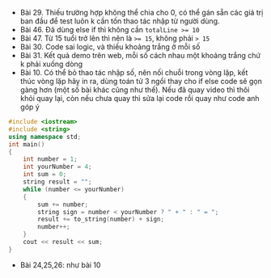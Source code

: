 - Bài 29. Thiếu trường hợp không thể chia cho 0, có thể gán sẵn các giá trị ban đầu để test luôn k cần tốn thao tác nhập từ người dùng.
- Bài 46. Đã dùng else if thì không cần `totalLine >= 10`
- Bài 47. Từ 15 tuổi trở lên thì nên là `>= 15`, không phải `> 15`
- Bài 30. Code sai logic, và thiếu khoảng trắng ở mỗi số
- Bài 31. Kết quả demo trên web, mỗi số cách nhau một khoảng trắng chứ k phải xuống dòng
- Bài 10. Có thể bỏ thao tác nhập số, nên nối chuỗi trong vòng lặp, kết thúc vòng lặp hãy in ra, dùng toán tử 3 ngồi thay cho if else code sẽ gọn gàng hơn (một số bài khác cũng như thế). Nếu đã quay video thì thôi khỏi quay lại, còn nếu chưa quay thì sửa lại code rồi quay như code anh góp ý

```cpp
#include <iostream>
#include <string>
using namespace std;
int main()
{
    int number = 1;
    int yourNumber = 4;
    int sum = 0;
    string result = "";
    while (number <= yourNumber)
    {
        sum += number;
        string sign = number < yourNumber ? " + " : " = ";
        result += to_string(number) + sign;
        number++;
    }
    cout << result << sum;
}
```

- Bài 24,25,26: như bài 10

